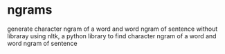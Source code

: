 # ngrams
generate character ngram of a word and word ngram of sentence without libraray
using nltk, a python library to find character ngram of a word and word ngram of sentence
